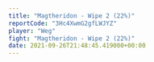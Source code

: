 ```yaml
---
title: "Magtheridon - Wipe 2 (22%)"
reportCode: "3Hc4XwmG2gfLWJYZ"
player: "Weg"
fight: "Magtheridon - Wipe 2 (22%)"
date: 2021-09-26T21:48:45.419000+00:00
---
```

